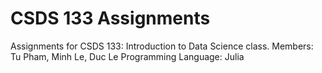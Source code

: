 # CSDS 133 Assignments

Assignments for CSDS 133: Introduction to Data Science class.
Members: Tu Pham, Minh Le, Duc Le
Programming Language: Julia
